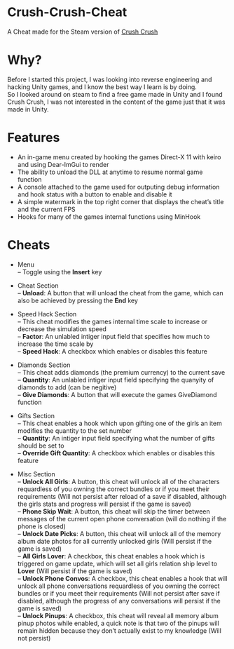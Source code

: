 <h1 class="code-line" data-line-start=0 data-line-end=1 ><a id="CrushCrushCheat_0"></a>Crush-Crush-Cheat</h1>
<p class="has-line-data" data-line-start="1" data-line-end="2">A Cheat made for the Steam version of <a href="https://store.steampowered.com/app/459820/Crush_Crush/">Crush Crush</a></p>
<h1 class="code-line" data-line-start=3 data-line-end=4 ><a id="Why_3"></a>Why?</h1>
<p class="has-line-data" data-line-start="4" data-line-end="6">Before I started this project, I was looking into reverse engineering and hacking Unity games, and I know the best way I learn is by doing.<br>
So I looked around on steam to find a free game made in Unity and I found Crush Crush, I was not interested in the content of the game just that it was made in Unity.</p>
<h1 class="code-line" data-line-start=7 data-line-end=8 ><a id="Features_7"></a>Features</h1>
<ul>
<li class="has-line-data" data-line-start="8" data-line-end="9">An in-game menu created by hooking the games Direct-X 11 with keiro and using Dear-ImGui to render</li>
<li class="has-line-data" data-line-start="9" data-line-end="10">The ability to unload the DLL at anytime to resume normal game function</li>
<li class="has-line-data" data-line-start="10" data-line-end="11">A console attached to the game used for outputing debug information and hook status with a button to enable and disable it</li>
<li class="has-line-data" data-line-start="11" data-line-end="12">A simple watermark in the top right corner that displays the cheat’s title and the current FPS</li>
<li class="has-line-data" data-line-start="12" data-line-end="14">Hooks for many of the games internal functions using MinHook</li>
</ul>
<h1 class="code-line" data-line-start=14 data-line-end=15 ><a id="Cheats_14"></a>Cheats</h1>
<ul>
<li class="has-line-data" data-line-start="15" data-line-end="18">
<p class="has-line-data" data-line-start="15" data-line-end="17">Menu<br>
– Toggle using the <strong>Insert</strong> key</p>
</li>
<li class="has-line-data" data-line-start="18" data-line-end="21">
<p class="has-line-data" data-line-start="18" data-line-end="20">Cheat Section<br>
– <strong>Unload</strong>: A button that will unload the cheat from the game, which can also be achieved by pressing the <strong>End</strong> key</p>
</li>
<li class="has-line-data" data-line-start="21" data-line-end="26">
<p class="has-line-data" data-line-start="21" data-line-end="25">Speed Hack Section<br>
– This cheat modifies the games internal time scale to increase or decrease the simulation speed<br>
– <strong>Factor</strong>: An unlabled intiger input field that specifies how much to increase the time scale by<br>
– <strong>Speed Hack</strong>: A checkbox which enables or disables this feature</p>
</li>
<li class="has-line-data" data-line-start="26" data-line-end="31">
<p class="has-line-data" data-line-start="26" data-line-end="30">Diamonds Section<br>
– This cheat adds diamonds (the premium currency) to the current save<br>
– <strong>Quantity</strong>: An unlabled intiger input field specifying the quanyity of diamonds to add (can be negitive)<br>
– <strong>Give Diamonds</strong>: A button that will execute the games GiveDiamond function</p>
</li>
<li class="has-line-data" data-line-start="31" data-line-end="36">
<p class="has-line-data" data-line-start="31" data-line-end="35">Gifts Section<br>
– This cheat enables a hook which upon gifting one of the girls an item modifies the quantity to the set number<br>
– <strong>Quantity</strong>: An intiger input field specifying what the number of gifts should be set to<br>
– <strong>Override Gift Quantity</strong>: A checkbox which enables or disables this feature</p>
</li>
<li class="has-line-data" data-line-start="36" data-line-end="43">
<p class="has-line-data" data-line-start="36" data-line-end="43">Misc Section<br>
– <strong>Unlock All Girls</strong>: A button, this cheat will unlock all of the characters requardless of you owning the correct bundles or if you meet their requirements (Will not persist after reload of a save if disabled, although the girls stats and progress will persist if the game is saved)<br>
– <strong>Phone Skip Wait</strong>: A button, this cheat will skip the timer between messages of the current open phone conversation (will do nothing if the phone is closed)<br>
– <strong>Unlock Date Picks</strong>: A button, this cheat will unlock all of the memory album date photos for all currently unlocked girls (Will persist if the game is saved)<br>
– <strong>All Girls Lover</strong>: A checkbox, this cheat enables a hook which is triggered on game update, which will set all girls relation ship level to <strong>Lover</strong> (Will persist if the game is saved)<br>
– <strong>Unlock Phone Convos</strong>: A checkbox, this cheat enables a hook that will unlock all phone conversations requardless of you owning the correct bundles or if you meet their requirements (Will not persist after save if disabled, although the progress of any conversations will persist if the game is saved)<br>
– <strong>Unlock Pinups</strong>: A checkbox, this cheat will reveal all memory album pinup photos while enabled, a quick note is that two of the pinups will remain hidden because they don’t actually exist to my knowledge (Will not persist)</p>
</li>
</ul>
